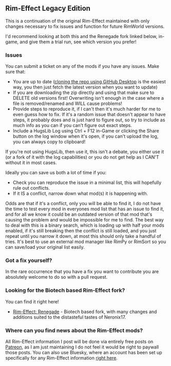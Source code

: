 ## Rim-Effect Legacy Edition
This is a continuation of the original Rim-Effect maintained with only changes necessary to fix issues and function for future RimWorld versions.

I'd recommend looking at both this and the Renegade fork linked below, in-game, and give them a trial run, see which version you prefer!

### Issues
You can submit a ticket on any of the mods if you have any issues. Make sure that:
- You are up to date ([cloning the repo using GitHub Desktop](https://docs.github.com/en/desktop/adding-and-cloning-repositories/cloning-and-forking-repositories-from-github-desktop) is the easiest way, you then just fetch the latest version when you want to update)
- If you are downloading the zip directly and using that make sure to DELETE old versions first! Overwriting isn't enough in the case where a file is removed/renamed and WILL cause problems!
- Provide steps to reproduce it, if I can't then it's much harder for me to even guess how to fix. If it's a random issue that doesn't appear to have steps, it probably does and is just hard to figure out, so try to include as much info as you can if you can't figure out exact steps.
- Include a HugsLib Log using Ctrl + F12 in-Game or clicking the Share button on the log window when it's open, if you can't upload the log, you can always copy to clipboard!

If you're not using HugsLib, then use it, this isn't a debate, you either use it (or a fork of it with the log capabilities) or you do not get help as I CAN'T without it in most cases.

Ideally you can save us both a lot of time if you:
- Check you can reproduce the issue in a minimal list, this will hopefully rule out conflicts.
- If it IS a conflict, narrow down what mod(s) it is happening with.

Odds are that if it's a conflict, only you will be able to find it, I do not have the time to test every mod in everyones mod list that has an issue to find it, and for all we know it could be an outdated version of that mod that's causing the problem and would be impossible for me to find. The best way to deal with this is a binary search, which is loading up with half your mods enabled, if it's still breaking then the conflict is still loaded, and you just repeat until you narrow it down, at most this should only take a handful of tries. It's best to use an external mod manager like RimPy or RimSort so you can save/load your original list easily.

### Got a fix yourself?
In the rare occurrence that you have a fix you want to contribute you are absolutely welcome to do so with a pull request.

### Looking for the Biotech based Rim-Effect fork?
You can find it right here!
- [Rim-Effect: Renegade](https://github.com/Rim-Effect-Renegade) - Biotech based fork, with many changes and additions suited to the distasteful tastes of Neronix17.

### Where can you find news about the Rim-Effect mods?
All Rim-Effect information I post will be done via entirely free posts on [Patreon](https://www.patreon.com/neronix17), as I am just maintaining I do not feel it would be right to paywall those posts. You can also use Bluesky, where an account has been set up specifically for any Rim-Effect information [right here](https://bsky.app/profile/rimeffect.bsky.social).
